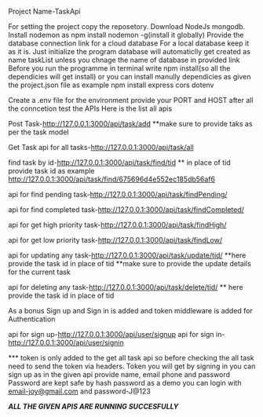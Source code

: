 Project Name-TaskApi

For setting the project copy the reposetory.
Download NodeJs mongodb. 
Install nodemon as npm install nodemon -g(install it globally)
Provide the database connection link for a cloud database
For a local database keep it as it is.
Just initialize the program database will automaticlly get created as name taskList
unless you chnage the name of database in provided link
Before you run the programme in terminal write npm install(so all the dependicies will get install)
or you can install manully dependicies as given the project.json file
as example npm install express cors dotenv 

Create a .env file for the environment provide your PORT and HOST
after all the conncetion test the APIs
Here is the list all apis

Post Task-http://127.0.0.1:3000/api/task/add
**make sure to provide taks as per the task model

Get Task 
api for all tasks-http://127.0.0.1:3000/api/task/all

find task by id-http://127.0.0.1:3000/api/task/find/tid
** in place of tid provide task id
as example http://127.0.0.1:3000/api/task/find/675696d4e552ec185db56af6

api for find pending task-http://127.0.0.1:3000/api/task/findPending/

api for find completed task-http://127.0.0.1:3000/api/task/findCompleted/

api for get high priority task-http://127.0.0.1:3000/api/task/findHigh/

api for get low priority task-http://127.0.0.1:3000/api/task/findLow/

api for updating any task-http://127.0.0.1:3000/api/task/update/tid/
**here provide the task id in place of tid
**make sure to provide the update details for the current task

api for deleting any task-http://127.0.0.1:3000/api/task/delete/tid/
** here provide the task id in place of tid

As a bonus Sign up and Sign in is added and token middleware is added for Authentication 

api for sign up-http://127.0.0.1:3000/api/user/signup
api for sign in-http://127.0.0.1:3000/api/user/signin

*** token is only added to the get all task api so before checking the all task need to send the token via headers.
Token you will get by signing in
you can sign up as in the given api provide name, email phone and password
Password are kept safe by hash password
as a demo you can login with email-joy@gmail.com and password-J@123


***ALL THE GIVEN APIS ARE RUNNING SUCCESFULLY***
